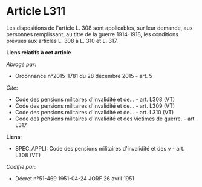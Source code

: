 # Article L311

Les dispositions de l'article L. 308 sont applicables, sur leur demande, aux personnes remplissant, au titre de la guerre
1914-1918, les conditions prévues aux articles L. 308 à L. 310 et L. 317.

**Liens relatifs à cet article**

_Abrogé par_:

  - Ordonnance n°2015-1781 du 28 décembre 2015 - art. 5

_Cite_:

  - Code des pensions militaires d'invalidité et de... - art. L308 (VT)
  - Code des pensions militaires d'invalidité et de... - art. L309 (VT)
  - Code des pensions militaires d'invalidité et de... - art. L310 (VT)
  - Code des pensions militaires d'invalidité et des victimes de guerre. - art. L317

**Liens**:

  - SPEC_APPLI: Code des pensions militaires d'invalidité et des v - art. L308 (VT)

_Codifié par_:

  - Décret n°51-469 1951-04-24 JORF 26 avril 1951
